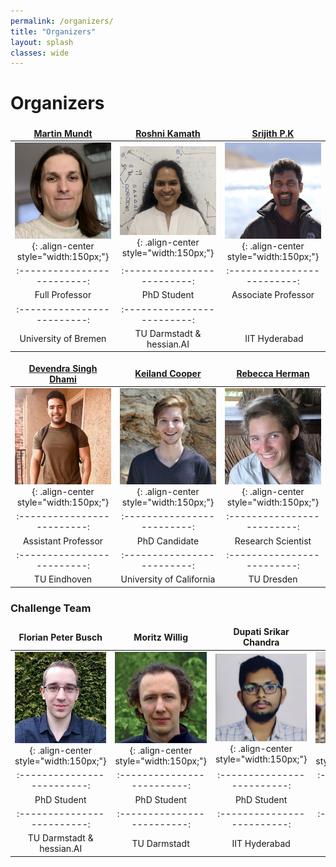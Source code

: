 ```yaml
---
permalink: /organizers/
title: "Organizers"
layout: splash
classes: wide
---
```

 <style type="text/css">
    .image-left {
      display: block;
      margin-left: auto;
      margin-right: auto;
      float: right;
    }
    td, th {
   		border: none!important;
   	} 
   	table th:first-of-type {
    	width: 15%;
	}
	table th:nth-of-type(2) {
    	width: 15%;
	}
	table th:nth-of-type(3) {
    	width: 15%;
	}
	table th:nth-of-type(4) {
    	width: 15%;
	}
	table th:nth-of-type(5) {
    	width: 15%;
	}
	table th:nth-of-type(6) {
    	width: 15%;
	}
 </style>


# Organizers 

<a href="http://owll-lab.com">Martin Mundt</a> |  <a href="https://ml-research.github.io/people/rkamath/index.html">Roshni Kamath</a> | <a href="https://sites.google.com/site/pksrijith/home">Srijith P.K</a>
:-------------------------:|:-------------------------:|:-------------------------:
![image-left]( /assets/images/martin.jpg){: .align-center style="width:150px;"}  |  ![image-left]( /assets/images/roshni.jpeg){: .align-center style="width:150px;"} | ![image-left]( /assets/images/srijith.jpeg){: .align-center style="width:150px;"}
:-------------------------:|:-------------------------:|:-------------------------:
Full Professor  | PhD Student | Associate Professor
:-------------------------:|:-------------------------: 
University of Bremen | TU Darmstadt & hessian.AI | IIT Hyderabad 


<a href="https://sites.google.com/view/devendradhami">Devendra Singh Dhami</a> |  <a href="https://www.kwcooper.xyz">Keiland Cooper</a> | <a href="https://www.google.com/url?sa=t&rct=j&q=&esrc=s&source=web&cd=&cad=rja&uact=8&ved=2ahUKEwjeku2ahtqBAxUYI0QIHRzUD0YQFnoECBYQAQ&url=https%3A%2F%2Fde.linkedin.com%2Fin%2Frebecca-herman&usg=AOvVaw01_2afPQu3_DM08kgo1AD2&opi=89978449">Rebecca Herman</a>
:-------------------------:|:-------------------------:|:-------------------------:
![image-left]( /assets/images/devendra.jpg){: .align-center style="width:150px;"}  |  ![image-left]( /assets/images/keiland.jpg){: .align-center style="width:150px;"} | ![image-left]( /assets/images/Rebecca.jpeg){: .align-center style="width:150px;"} 
:-------------------------:|:-------------------------:|:-------------------------:
Assistant Professor  | PhD Candidate | Research Scientist
:-------------------------:|:-------------------------:|:-------------------------: 
TU Eindhoven | University of California | TU Dresden


### Challenge Team

|                     Florian Peter Busch                      |                        Moritz Willig                         |                    Dupati Srikar Chandra                     |                   Vishnuprasadh Kumaravelu                   |
| :----------------------------------------------------------: | :----------------------------------------------------------: | :----------------------------------------------------------: | :----------------------------------------------------------: |
| ![image-left]( /assets/images/florian.jpeg){: .align-center style="width:150px;"} | ![image-left]( /assets/images/moritz.jpeg){: .align-center style="width:150px;"} | ![image-left]( /assets/images/dupati.jpeg){: .align-center style="width:150px;"} | ![image-left]( /assets/images/vishnuprasadh.jpeg){: .align-center style="width:150px;"} |
|                 :-------------------------:                  |                 :-------------------------:                  |                 :-------------------------:                  |                 :-------------------------:                  |
|                         PhD Student                          |                         PhD Student                          |                         PhD Student                          |                         PhD Student                          |
|                 :-------------------------:                  |                 :-------------------------:                  |                 :-------------------------:                  |                 :-------------------------:                  |
|                  TU Darmstadt & hessian.AI                   |                         TU Darmstadt                         |                        IIT Hyderabad                         |                        IIT Hyderabad                         |





